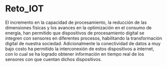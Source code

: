# Reto_IOT
El incremento en la capacidad de procesamiento, la reducción de las dimensiones físicas y los avances en la optimización en el consumo de energía, han permitido que dispositivos de procesamiento digital se integren con sensores en diferentes procesos, habilitando la transformación digital de nuestra sociedad.  Adicionalmente la conectividad de datos a muy bajo costo ha permitido la interconexión  de estos dispositivos a internet, 
con lo cual se ha logrado obtener información en tiempo real de los sensores con que cuentan dichos dispositivos.


